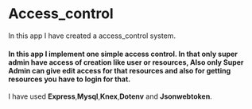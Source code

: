 # Access_control
In this app I have created a access_control system.

#### In this app I implement one simple access control. In that only super admin have access of creation like user or resources, Also only Super Admin can give edit access for that resources and also for getting resources you have to login for that.

I have used **Express**,**Mysql**,**Knex**,**Dotenv** and **Jsonwebtoken**.

